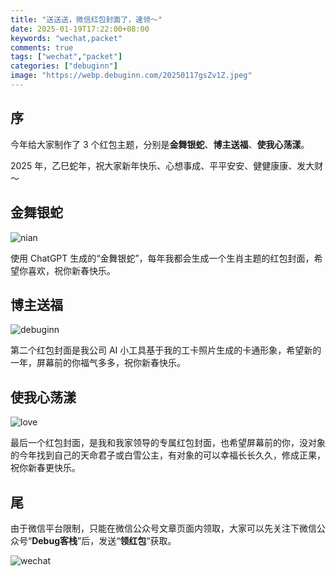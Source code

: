 ```yaml
---
title: "送送送，微信红包封面了，速领～"
date: 2025-01-19T17:22:00+08:00
keywords: "wechat,packet"
comments: true
tags: ["wechat","packet"]
categories: ["debuginn"]
image: "https://webp.debuginn.com/20250117gsZv1Z.jpeg"
---
```


## 序

今年给大家制作了 3 个红包主题，分别是**金舞银蛇**、**博主送福**、**使我心荡漾**。

2025 年，乙巳蛇年，祝大家新年快乐、心想事成、平平安安、健健康康、发大财～

## 金舞银蛇

![nian](https://webp.debuginn.com/20250119xbYnHz.jpeg)

使用 ChatGPT 生成的“金舞银蛇”，每年我都会生成一个生肖主题的红包封面，希望你喜欢，祝你新春快乐。

## 博主送福

![debuginn](https://webp.debuginn.com/20250119fYUwVs.jpeg)


第二个红包封面是我公司 AI 小工具基于我的工卡照片生成的卡通形象，希望新的一年，屏幕前的你福气多多，祝你新春快乐。

## 使我心荡漾

![love](https://webp.debuginn.com/202501192wCWs6.jpeg)

最后一个红包封面，是我和我家领导的专属红包封面，也希望屏幕前的你，没对象的今年找到自己的天命君子或白雪公主，有对象的可以幸福长长久久，修成正果，祝你新春更快乐。

## 尾

由于微信平台限制，只能在微信公众号文章页面内领取，大家可以先关注下微信公众号“**Debug客栈**”后，发送“**领红包**“获取。

![wechat](https://webp.debuginn.com/202302202248422.png)

